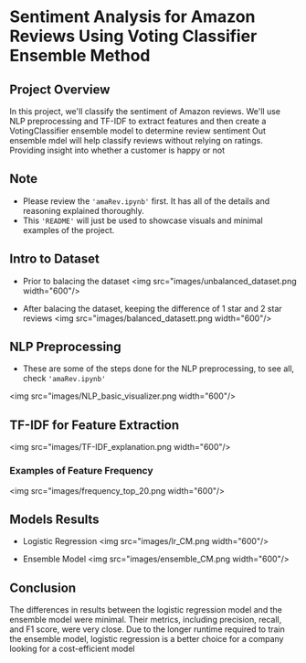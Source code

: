 # Sentiment Analysis for Amazon Reviews Using Voting Classifier Ensemble Method
## Project Overview
In this project, we'll classify the sentiment of Amazon reviews. We'll use NLP preprocessing and TF-IDF to extract features and then create a VotingClassifier ensemble model to determine review sentiment
Out ensemble mdel will help classify reviews without relying on ratings. Providing insight into whether a customer is happy or not

## Note
- Please review the `'amaRev.ipynb'` first. It has all of the details and reasoning explained thoroughly.
- This `'README'` will just be used to showcase visuals and minimal examples of the project.

## Intro to Dataset
- Prior to balacing the dataset
<img src="images/unbalanced_dataset.png width="600"/>

- After balacing the dataset, keeping the difference of 1 star and 2 star reviews
<img src="images/balanced_datasett.png width="600"/>

## NLP Preprocessing
- These are some of the steps done for the NLP preprocessing, to see all, check `'amaRev.ipynb'`

<img src="images/NLP_basic_visualizer.png width="600"/>

## TF-IDF for Feature Extraction
<img src="images/TF-IDF_explanation.png width="600"/>

### Examples of Feature Frequency
<img src="images/frequency_top_20.png width="600"/>

## Models Results
- Logistic Regression
<img src="images/lr_CM.png width="600"/>

- Ensemble Model
<img src="images/ensemble_CM.png width="600"/>

## Conclusion
The differences in results between the logistic regression model and the ensemble model were minimal. Their metrics, including precision, recall, and F1 score, were very close. Due to the longer runtime required to train the ensemble model, logistic regression is a better choice for a company looking for a cost-efficient model
